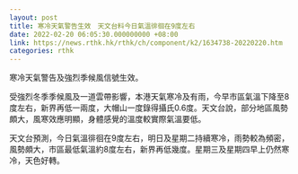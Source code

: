 ```yaml
---
layout: post
title: 寒冷天氣警告生效　天文台料今日氣溫徘徊在9度左右
date: 2022-02-20 06:05:30.000000000 +08:00
link: https://news.rthk.hk/rthk/ch/component/k2/1634738-20220220.htm
categories: rthk
---
```


寒冷天氣警告及強烈季候風信號生效。

受強烈冬季季候風及一道雲帶影響，本港天氣寒冷及有雨，今早市區氣溫下降至8度左右，新界再低一兩度，大帽山一度錄得攝氏0.6度。天文台說，部分地區風勢頗大，風寒效應明顯，身體感覺的溫度較實際氣溫要低。

天文台預測，今日氣溫徘徊在9度左右，明日及星期二持續寒冷，雨勢較為頻密，風勢頗大，市區最低氣溫約8度左右，新界再低幾度。星期三及星期四早上仍然寒冷，天色好轉。

